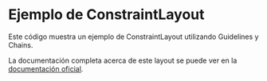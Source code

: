 # Ejemplo de ConstraintLayout

Este código muestra un ejemplo de ConstraintLayout utilizando Guidelines y Chains.

La documentación completa acerca de este layout se puede ver en la [documentación oficial](https://developer.android.com/training/constraint-layout).
